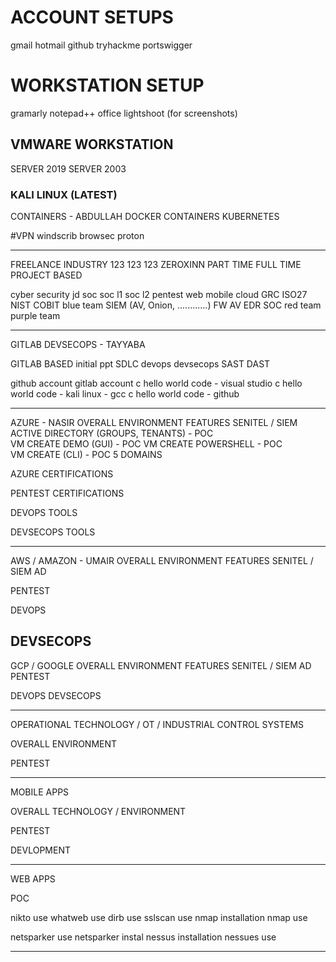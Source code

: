# ACCOUNT SETUPS
gmail
hotmail
github 
tryhackme
portswigger 

# WORKSTATION SETUP
gramarly
notepad++
office
lightshoot (for screenshots)

## VMWARE WORKSTATION
SERVER 2019
SERVER 2003
### KALI LINUX (LATEST)
CONTAINERS - ABDULLAH 
DOCKER CONTAINERS 
KUBERNETES

#VPN
windscrib
browsec
proton 

    
-----------------------------------------------------------
FREELANCE 
INDUSTRY
  123
  123
  123
ZEROXINN
  PART TIME 
  FULL TIME 
  PROJECT BASED 

cyber security jd
  soc
    soc l1
    soc l2
  pentest
    web
    mobile
    cloud
  GRC
    ISO27 
    NIST
    COBIT 
  blue team
    SIEM (AV, Onion, ............)
    FW
    AV
    EDR
    SOC
  red team
  purple team
  

------------------------------------------------------------

GITLAB DEVSECOPS - TAYYABA

GITLAB BASED
  initial ppt 
  SDLC
  devops 
  devsecops
  SAST
  DAST

  github account
  gitlab account 
  c hello world code - visual studio
  c hello world code - kali linux - gcc 
  c hello world code - github 


---------------------------------------------
AZURE - NASIR
OVERALL ENVIRONMENT 
  FEATURES
  SENITEL / SIEM
  ACTIVE DIRECTORY (GROUPS, TENANTS) - POC  
  VM CREATE DEMO (GUI) - POC 
  VM CREATE POWERSHELL - POC  
  VM CREATE (CLI) - POC 
  5 DOMAINS 
  
  AZURE CERTIFICATIONS
    
  
PENTEST
  CERTIFICATIONS 
  
  
DEVOPS
  TOOLS
  
DEVSECOPS
  TOOLS
  
---------------------------------------------

AWS / AMAZON - UMAIR 
OVERALL ENVIRONMENT 
  FEATURES
  SENITEL / SIEM
  AD 
  
PENTEST
  
DEVOPS

DEVSECOPS
---------------------------------------------


GCP / GOOGLE 
OVERALL ENVIRONMENT 
  FEATURES
  SENITEL / SIEM
  AD 
PENTEST
  
DEVOPS
DEVSECOPS


---------------------------------------------

OPERATIONAL TECHNOLOGY / OT / INDUSTRIAL CONTROL SYSTEMS 

OVERALL ENVIRONMENT

PENTEST

---------------------------------------------

MOBILE APPS

OVERALL TECHNOLOGY / ENVIRONMENT 

PENTEST

DEVLOPMENT 

---------------------------------------------

WEB APPS

POC

nikto use 
whatweb use
dirb use 
sslscan use 
nmap installation
nmap use

netsparker use
netsparker instal 
nessus installation
nessues use

----------------------------






